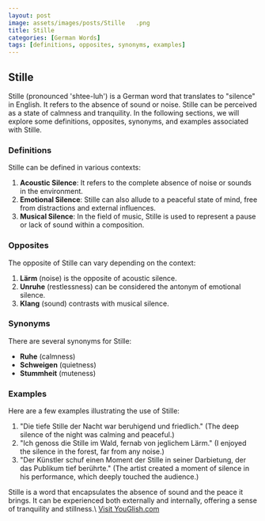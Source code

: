 ```yaml
---
layout: post
image: assets/images/posts/Stille	.png
title: Stille	
categories: [German Words]
tags: [definitions, opposites, synonyms, examples]
---
```


## Stille

Stille (pronounced 'shtee-luh') is a German word that translates to "silence" in English. It refers to the absence of sound or noise. Stille can be perceived as a state of calmness and tranquility. In the following sections, we will explore some definitions, opposites, synonyms, and examples associated with Stille.

### Definitions

Stille can be defined in various contexts:

1. **Acoustic Silence**: It refers to the complete absence of noise or sounds in the environment.
2. **Emotional Silence**: Stille can also allude to a peaceful state of mind, free from distractions and external influences.
3. **Musical Silence**: In the field of music, Stille is used to represent a pause or lack of sound within a composition.

### Opposites

The opposite of Stille can vary depending on the context:

1. **Lärm** (noise) is the opposite of acoustic silence.
2. **Unruhe** (restlessness) can be considered the antonym of emotional silence.
3. **Klang** (sound) contrasts with musical silence.

### Synonyms

There are several synonyms for Stille:

- **Ruhe** (calmness)
- **Schweigen** (quietness)
- **Stummheit** (muteness)

### Examples

Here are a few examples illustrating the use of Stille:

1. "Die tiefe Stille der Nacht war beruhigend und friedlich." (The deep silence of the night was calming and peaceful.)
2. "Ich genoss die Stille im Wald, fernab von jeglichem Lärm." (I enjoyed the silence in the forest, far from any noise.)
3. "Der Künstler schuf einen Moment der Stille in seiner Darbietung, der das Publikum tief berührte." (The artist created a moment of silence in his performance, which deeply touched the audience.)

Stille is a word that encapsulates the absence of sound and the peace it brings. It can be experienced both externally and internally, offering a sense of tranquility and stillness.\ <a id="yg-widget-0" class="youglish-widget" data-query="Stille	" data-lang="german" data-components="8412" data-auto-start="0" data-bkg-color="theme_light" data-title="How%20to%20pronounce%20Stille	%20in%20German"  rel="nofollow" href="https://youglish.com">Visit YouGlish.com</a><script async src="https://youglish.com/public/emb/widget.js" charset="utf-8"></script>